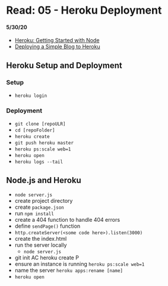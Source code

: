 # Read: 05 - Heroku Deployment
#### 5/30/20

- [Heroku: Getting Started with Node](https://devcenter.heroku.com/articles/getting-started-with-nodejs)
- [Deploying a Simple Blog to Heroku](https://howtonode.org/deploy-blog-to-heroku)

## Heroku Setup and Deployment
### Setup
- `heroku login`
### Deployment
- `git clone [repoULR]`
- `cd [repoFolder]`
- `heroku create`
- `git push heroku master`
- `heroku ps:scale web=1`
- `heroku open`
- `heroku logs --tail`
## Node.js and Heroku
- `node server.js`
- create project directory
- create `package.json`
- run `npm install`
- create a 404 function to handle 404 errors
- define `sendPage()` function
- `http.createServer(<some code here>).listen(3000)`
- create the index.html
- run the server locally
    - `node server.js`
- git init AC heroku create P
- ensure an instance is running `heroku ps:scale web=1`
- name the server `heroku apps:rename [name]`
- `heroku open`